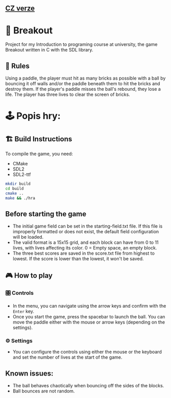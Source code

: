 ## [CZ verze](README.md)
# 🧱 Breakout 
Project for my Introduction to programing course at university, the game Breakout written in C with the SDL library.

## 📕 Rules
Using a paddle, the player must hit as many bricks as possible with a ball by bouncing it off walls and/or the paddle beneath them to hit the bricks and destroy them. If the player's paddle misses the ball's rebound, they lose a life. The player has three lives to clear the screen of bricks.

# 🕹️ Popis hry:

## 🏗️ Build Instructions

To compile the game, you need:
   - CMake
   - SDL2
   - SDL2-ttf

```bash
mkdir build
cd build
cmake ..
make && ./hra
```

## Before starting the game
-   The initial game field can be set in the starting-field.txt file. If this file is improperly formatted or does not exist, the default field configuration will be loaded.
-    The valid format is a 15x15 grid, and each block can have from 0 to 11 lives, with lives affecting its color. 0 = Empty space, an empty block.
-    The three best scores are saved in the score.txt file from highest to lowest. If the score is lower than the lowest, it won't be saved.

## 🎮 How to play

### 🎛️ Controls
-    In the menu, you can navigate using the arrow keys and confirm with the `Enter` key.
-    Once you start the game, press the spacebar to launch the ball. You can move the paddle either with the mouse or arrow keys (depending on the settings).


### ⚙️ Settings
- You can configure the controls using either the mouse or the keyboard and set the number of lives at the start of the game.

## Known issues:
-    The ball behaves chaotically when bouncing off the sides of the blocks.
-    Ball bounces are not random.